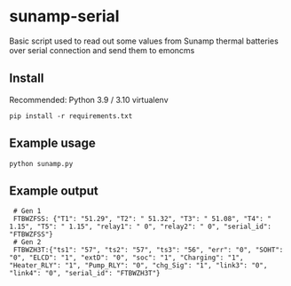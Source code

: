 # sunamp-serial
Basic script used to read out some values from Sunamp thermal batteries over serial connection and send them to emoncms

## Install
Recommended: Python 3.9 / 3.10 virtualenv 
```
pip install -r requirements.txt
```

## Example usage
```
python sunamp.py
```

## Example output
```
 # Gen 1
 FTBWZFSS: {"T1": "51.29", "T2": " 51.32", "T3": " 51.08", "T4": " 1.15", "T5": " 1.15", "relay1": " 0", "relay2": " 0", "serial_id": "FTBWZFSS"}
 # Gen 2
 FTBWZH3T:{"ts1": "57", "ts2": "57", "ts3": "56", "err": "0", "SOHT": "0", "ELCD": "1", "extD": "0", "soc": "1", "Charging": "1", "Heater_RLY": "1", "Pump_RLY": "0", "chg_Sig": "1", "link3": "0", "link4": "0", "serial_id": "FTBWZH3T"}
```
